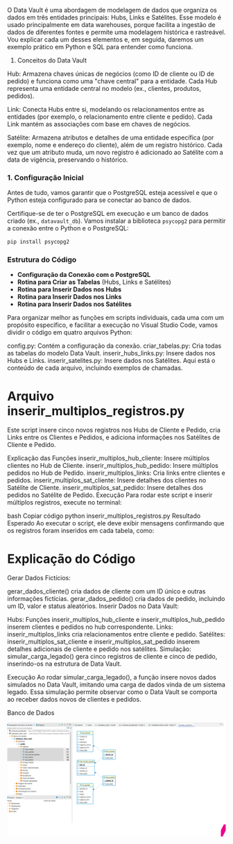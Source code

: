 
O Data Vault é uma abordagem de modelagem de dados que organiza os dados em três entidades principais: Hubs, Links e Satélites. Esse modelo é usado principalmente em data warehouses, porque facilita a ingestão de dados de diferentes fontes e permite uma modelagem histórica e rastreável. Vou explicar cada um desses elementos e, em seguida, daremos um exemplo prático em Python e SQL para entender como funciona.


1. Conceitos do Data Vault

Hub: Armazena chaves únicas de negócios (como ID de cliente ou ID de pedido) e funciona como uma "chave central" para a entidade. Cada Hub representa uma entidade central no modelo (ex., clientes, produtos, pedidos).

Link: Conecta Hubs entre si, modelando os relacionamentos entre as entidades (por exemplo, o relacionamento entre cliente e pedido). Cada Link mantém as associações com base em chaves de negócios.

Satélite: Armazena atributos e detalhes de uma entidade específica (por exemplo, nome e endereço do cliente), além de um registro histórico. Cada vez que um atributo muda, um novo registro é adicionado ao Satélite com a data de vigência, preservando o histórico.

### 1. Configuração Inicial
Antes de tudo, vamos garantir que o PostgreSQL esteja acessível e que o Python esteja configurado para se conectar ao banco de dados.

Certifique-se de ter o PostgreSQL em execução e um banco de dados criado (ex., `datavault_db`). Vamos instalar a biblioteca `psycopg2` para permitir a conexão entre o Python e o PostgreSQL:

```bash
pip install psycopg2
```

### Estrutura do Código

- **Configuração da Conexão com o PostgreSQL**
- **Rotina para Criar as Tabelas** (Hubs, Links e Satélites)
- **Rotina para Inserir Dados nos Hubs**
- **Rotina para Inserir Dados nos Links**
- **Rotina para Inserir Dados nos Satélites**

Para organizar melhor as funções em scripts individuais, cada uma com um propósito específico, e facilitar a execução no Visual Studio Code, vamos dividir o código em quatro arquivos Python:

config.py: Contém a configuração da conexão.
criar_tabelas.py: Cria todas as tabelas do modelo Data Vault.
inserir_hubs_links.py: Insere dados nos Hubs e Links.
inserir_satelites.py: Insere dados nos Satélites.
Aqui está o conteúdo de cada arquivo, incluindo exemplos de chamadas.


# Arquivo inserir_multiplos_registros.py
Este script insere cinco novos registros nos Hubs de Cliente e Pedido, cria Links entre os Clientes e Pedidos, e adiciona informações nos Satélites de Cliente e Pedido.

Explicação das Funções
inserir_multiplos_hub_cliente: Insere múltiplos clientes no Hub de Cliente.
inserir_multiplos_hub_pedido: Insere múltiplos pedidos no Hub de Pedido.
inserir_multiplos_links: Cria links entre clientes e pedidos.
inserir_multiplos_sat_cliente: Insere detalhes dos clientes no Satélite de Cliente.
inserir_multiplos_sat_pedido: Insere detalhes dos pedidos no Satélite de Pedido.
Execução
Para rodar este script e inserir múltiplos registros, execute no terminal:

bash
Copiar código
python inserir_multiplos_registros.py
Resultado Esperado
Ao executar o script, ele deve exibir mensagens confirmando que os registros foram inseridos em cada tabela, como:


# Explicação do Código
Gerar Dados Fictícios:

gerar_dados_cliente() cria dados de cliente com um ID único e outras informações fictícias.
gerar_dados_pedido() cria dados de pedido, incluindo um ID, valor e status aleatórios.
Inserir Dados no Data Vault:

Hubs: Funções inserir_multiplos_hub_cliente e inserir_multiplos_hub_pedido inserem clientes e pedidos no hub correspondente.
Links: inserir_multiplos_links cria relacionamentos entre cliente e pedido.
Satélites: inserir_multiplos_sat_cliente e inserir_multiplos_sat_pedido inserem detalhes adicionais de cliente e pedido nos satélites.
Simulação: simular_carga_legado() gera cinco registros de cliente e cinco de pedido, inserindo-os na estrutura de Data Vault.

Execução
Ao rodar simular_carga_legado(), a função insere novos dados simulados no Data Vault, imitando uma carga de dados vinda de um sistema legado. Essa simulação permite observar como o Data Vault se comporta ao receber dados novos de clientes e pedidos.

Banco de Dados

![alt text](image.png)

